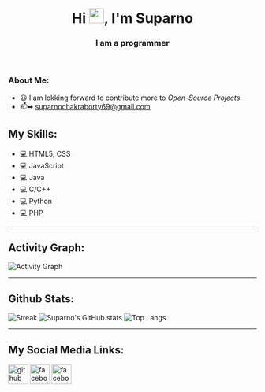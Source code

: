 
<div align="center">
<h1>Hi <img src="https://raw.githubusercontent.com/MartinHeinz/MartinHeinz/master/wave.gif" width="30px" height="30px">, I'm Suparno</h1>
<h3>I am a programmer</h3>

<!-- <img src="./Suparno-Profile-Picture.jpg" height="525"><br> -->

<!-- . And <br>I love watching Anime, MCU movies and other super-hero movies and super natural things. -->
</div>

<br>

### About Me:
<!-- - 🏢 I am currently working on ... -->
- 😃 I am lokking forward to contribute more to *Open-Source Projects*.
- 📫➡ suparnochakraborty69@gmail.com
<!-- - 🎞 My Resume [xD](https://example.com "resume") -->

## My Skills:
- 💻 HTML5, CSS
- 💻 JavaScript  
- 💻 Java
- 💻 C/C++
- 💻 Python
- 💻 PHP

---

## Activity Graph:
![Activity Graph](https://activity-graph.herokuapp.com/graph?username=Suparno-0069&theme=redical)

---

## Github Stats:
![Streak](https://github-readme-streak-stats.herokuapp.com/?user=Suparno-0069&theme=radical) ![Suparno's GitHub stats](https://github-readme-stats.vercel.app/api?username=Suparno-0069&show_icons=true&theme=radical)
![Top Langs](https://github-readme-stats.vercel.app/api/top-langs/?username=Suparno-0069&langs_count=69&theme=radical&layout=compact)


---

## My Social Media Links:
[<img src='https://img.icons8.com/fluent/48/000000/github.png' alt='github' height='40'>](https://github.com/Suparno-0069 "GitHub") [<img src='https://img.icons8.com/color/48/000000/facebook-new.png' alt='facebook' height='40'>](https://www.facebook.com/suparno.chakraborty.927 "FaceBook") [<img src='https://img.icons8.com/color/48/000000/instagram-new.png' alt='facebook' height='40'>](https://www.instagram.com/i_ironman_love_you_3000/ "Instagram") 

